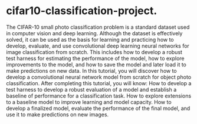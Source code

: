 # cifar10-classification-project.
The CIFAR-10 small photo classification problem is a standard dataset used in computer vision and deep learning.  Although the dataset is effectively solved, it can be used as the basis for learning and practicing how to develop, evaluate, and use convolutional deep learning neural networks for image classification from scratch.  This includes how to develop a robust test harness for estimating the performance of the model, how to explore improvements to the model, and how to save the model and later load it to make predictions on new data.  In this tutorial, you will discover how to develop a convolutional neural network model from scratch for object photo classification.  After completing this tutorial, you will know:  How to develop a test harness to develop a robust evaluation of a model and establish a baseline of performance for a classification task. How to explore extensions to a baseline model to improve learning and model capacity. How to develop a finalized model, evaluate the performance of the final model, and use it to make predictions on new images.
